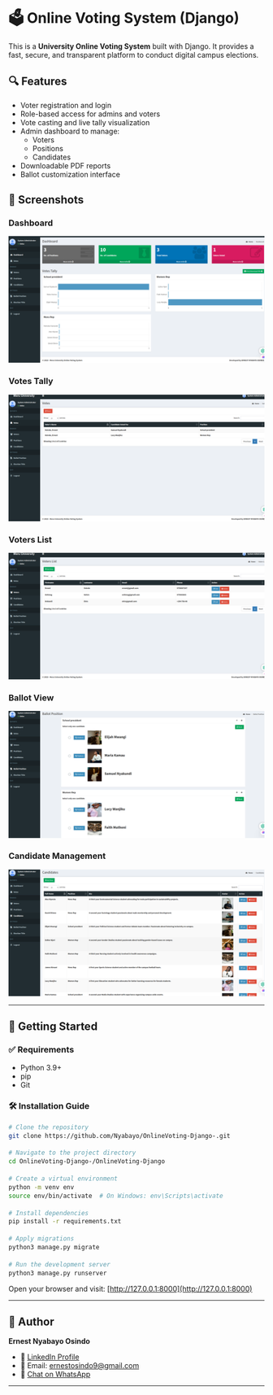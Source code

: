 # 🗳️ Online Voting System (Django)

This is a **University Online Voting System** built with Django. It provides a fast, secure, and transparent platform to conduct digital campus elections.

## 🔍 Features

- Voter registration and login
- Role-based access for admins and voters
- Vote casting and live tally visualization
- Admin dashboard to manage:
  - Voters
  - Positions
  - Candidates
- Downloadable PDF reports
- Ballot customization interface

## 📸 Screenshots

### Dashboard  
![Dashboard](screenshots/dashboard.png)

### Votes Tally  
![Votes](screenshots/votes.png)

### Voters List  
![Voters](screenshots/voters.png)

### Ballot View  
![Ballot Position](screenshots/ballot_position.png)

### Candidate Management  
![Candidates](screenshots/candidates.png)

---

## 🚀 Getting Started

### ✅ Requirements
- Python 3.9+
- pip
- Git

### 🛠 Installation Guide

```bash
# Clone the repository
git clone https://github.com/Nyabayo/OnlineVoting-Django-.git

# Navigate to the project directory
cd OnlineVoting-Django-/OnlineVoting-Django

# Create a virtual environment
python -m venv env
source env/bin/activate  # On Windows: env\Scripts\activate

# Install dependencies
pip install -r requirements.txt

# Apply migrations
python3 manage.py migrate

# Run the development server
python3 manage.py runserver
```

Open your browser and visit: [http://127.0.0.1:8000](http://127.0.0.1:8000)

---

## 👤 Author

**Ernest Nyabayo Osindo**

- 💼 [LinkedIn Profile](https://www.linkedin.com/in/ernest-osindo-a1b178226/)
- 📧 Email: [ernestosindo9@gmail.com](mailto:ernestosindo9@gmail.com)
- 💬 [Chat on WhatsApp](https://api.whatsapp.com/send?phone=254758087267)

---


